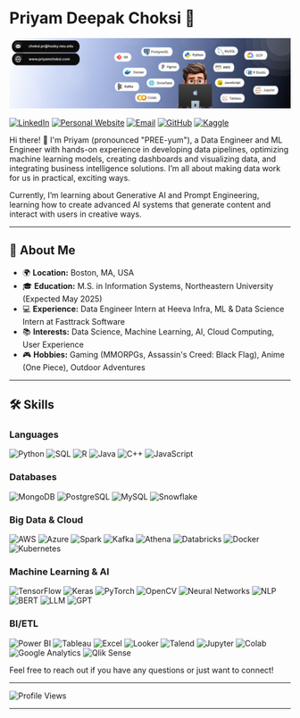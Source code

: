 # Priyam Deepak Choksi 🌟
![Header Image](https://github.com/priyam-choksi/priyam-choksi/blob/main/header.jpeg)

[![LinkedIn](https://img.shields.io/badge/LinkedIn-blue?style=flat&logo=linkedin&logoColor=white)](https://linkedin.com/choksipriyam)
[![Personal Website](https://img.shields.io/badge/Website-pink?style=flat&logo=google-chrome&logoColor=white)](https://priyamchoksi.com)
[![Email](https://img.shields.io/badge/Email-red?style=flat&logo=gmail&logoColor=white)](mailto:choksi.pr@northeastern.edu)
[![GitHub](https://img.shields.io/badge/GitHub-black?style=flat&logo=github&logoColor=white)](https://github.com/priyam-choksi)
[![Kaggle](https://img.shields.io/badge/Kaggle-blue?style=flat&logo=kaggle&logoColor=white)](https://www.kaggle.com/priyamchoksi)

Hi there! 👋 I'm Priyam (pronounced "PREE-yum"), a Data Engineer and ML Engineer with hands-on experience in developing data pipelines, optimizing machine learning models, creating dashboards and visualizing data, and integrating business intelligence solutions. I’m all about making data work for us in practical, exciting ways.   

Currently, I’m learning about Generative AI and Prompt Engineering, learning how to create advanced AI systems that generate content and interact with users in creative ways.

---

## 🚀 About Me

- 🌍 **Location:** Boston, MA, USA
- 🎓 **Education:** M.S. in Information Systems, Northeastern University (Expected May 2025)
- 💻 **Experience:** Data Engineer Intern at Heeva Infra, ML & Data Science Intern at Fasttrack Software
- 📚 **Interests:** Data Science, Machine Learning, AI, Cloud Computing, User Experience
- 🎮 **Hobbies:** Gaming (MMORPGs, Assassin's Creed: Black Flag), Anime (One Piece), Outdoor Adventures

---

## 🛠️ Skills

### Languages
![Python](https://img.shields.io/badge/Python-blue?style=flat&logo=python&logoColor=white)
![SQL](https://img.shields.io/badge/SQL-lightgrey?style=flat&logo=postgresql&logoColor=white)
![R](https://img.shields.io/badge/R-blue?style=flat&logo=r&logoColor=white)
![Java](https://img.shields.io/badge/Java-orange?style=flat&logo=java&logoColor=white)
![C++](https://img.shields.io/badge/C++-blue?style=flat&logo=c%2B%2B&logoColor=white)
![JavaScript](https://img.shields.io/badge/JavaScript-yellow?style=flat&logo=javascript&logoColor=white)
### Databases
![MongoDB](https://img.shields.io/badge/MongoDB-green?style=flat&logo=mongodb&logoColor=white)
![PostgreSQL](https://img.shields.io/badge/PostgreSQL-blue?style=flat&logo=postgresql&logoColor=white)
![MySQL](https://img.shields.io/badge/MySQL-blue?style=flat&logo=mysql&logoColor=white)
![Snowflake](https://img.shields.io/badge/Snowflake-blue?style=flat&logo=snowflake&logoColor=white)
### Big Data & Cloud
![AWS](https://img.shields.io/badge/AWS-black?style=flat&logo=amazonaws&logoColor=white)
![Azure](https://img.shields.io/badge/Azure-blue?style=flat&logo=microsoftazure&logoColor=white)
![Spark](https://img.shields.io/badge/Apache%20Spark-red?style=flat&logo=apachespark&logoColor=white)
![Kafka](https://img.shields.io/badge/Apache%20Kafka-black?style=flat&logo=apachekafka&logoColor=white)
![Athena](https://img.shields.io/badge/Athena-orange?style=flat&logo=amazonaws&logoColor=white)
![Databricks](https://img.shields.io/badge/Databricks-red?style=flat&logo=databricks&logoColor=white)
![Docker](https://img.shields.io/badge/Docker-blue?style=flat&logo=docker&logoColor=white)
![Kubernetes](https://img.shields.io/badge/Kubernetes-blue?style=flat&logo=kubernetes&logoColor=white)
### Machine Learning & AI
![TensorFlow](https://img.shields.io/badge/TensorFlow-orange?style=flat&logo=tensorflow&logoColor=white)
![Keras](https://img.shields.io/badge/Keras-red?style=flat&logo=keras&logoColor=white)
![PyTorch](https://img.shields.io/badge/PyTorch-red?style=flat&logo=pytorch&logoColor=white)
![OpenCV](https://img.shields.io/badge/OpenCV-blue?style=flat&logo=opencv&logoColor=white)
![Neural Networks](https://img.shields.io/badge/Neural%20Networks-lightblue?style=flat&logo=tensorflow&logoColor=white)
![NLP](https://img.shields.io/badge/NLP-blue?style=flat&logo=google&logoColor=white)
![BERT](https://img.shields.io/badge/BERT-yellow?style=flat&logo=google&logoColor=white)
![LLM](https://img.shields.io/badge/LLM-green?style=flat&logo=openaigym&logoColor=white)
![GPT](https://img.shields.io/badge/GPT-lightblue?style=flat&logo=openai&logoColor=white)
### BI/ETL
![Power BI](https://img.shields.io/badge/Power%20BI-yellow?style=flat&logo=powerbi&logoColor=white)
![Tableau](https://img.shields.io/badge/Tableau-blue?style=flat&logo=tableau&logoColor=white)
![Excel](https://img.shields.io/badge/Excel-green?style=flat&logo=microsoftexcel&logoColor=white)
![Looker](https://img.shields.io/badge/Looker-blue?style=flat&logo=looker&logoColor=white)
![Talend](https://img.shields.io/badge/Talend-lightblue?style=flat&logo=talend&logoColor=white)
![Jupyter](https://img.shields.io/badge/Jupyter-orange?style=flat&logo=jupyter&logoColor=white)
![Colab](https://img.shields.io/badge/Colab-blue?style=flat&logo=googlecolab&logoColor=white)
![Google Analytics](https://img.shields.io/badge/Google%20Analytics-orange?style=flat&logo=googleanalytics&logoColor=white)
![Qlik Sense](https://img.shields.io/badge/Qlik%20Sense-green?style=flat&logo=qlik&logoColor=white)

Feel free to reach out if you have any questions or just want to connect!

---

![Profile Views](https://komarev.com/ghpvc/?username=priyamchoksi&color=blue)

---
